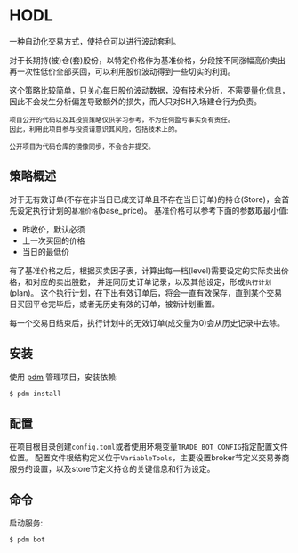 HODL
====

一种自动化交易方式，使持仓可以进行波动套利。

对于长期持(被)仓(套)股份，以特定价格作为基准价格，分段按不同涨幅高价卖出再一次性低价全部买回，可以利用股价波动得到一些切实的利润。

这个策略比较简单，只关心每日股价波动数据，没有技术分析，不需要量化信息，因此不会发生分析偏差导致额外的损失，而人只对SH入场建仓行为负责。

```
项目公开的代码以及其投资策略仅供学习参考，不为任何盈亏事实负有责任。
因此，利用此项目参与投资请意识其风险，包括技术上的。
```

```
公开项目为代码仓库的镜像同步，不会合并提交。
```

策略概述
------

对于无有效订单(不存在非当日已成交订单且不存在当日订单)的持仓(Store)，会首先设定执行计划的`基准价格`(base_price)。
基准价格可以参考下面的参数取最小值:
* 昨收价，默认必须
* 上一次买回的价格
* 当日的最低价

有了基准价格之后，根据买卖因子表，计算出每一档(level)需要设定的实际卖出价格，和对应的卖出股数，
并连同历史订单记录，以及其他设定，形成`执行计划`(plan)。
这个执行计划，在下出有效订单后，将会一直有效保存，直到某个交易日买回平仓完毕后，或者无历史有效的订单，被新计划重置。

每一个交易日结束后，执行计划中的无效订单(成交量为0)会从历史记录中去除。


安装
---

使用 [pdm](https://pdm.fming.dev/latest/) 管理项目，安装依赖:

```bash
$ pdm install
```


配置
----

在项目根目录创建`config.toml`或者使用环境变量`TRADE_BOT_CONFIG`指定配置文件位置。
配置文件根结构定义位于`VariableTools`，主要设置broker节定义交易券商服务的设置，以及store节定义持仓的关键信息和行为设定。


命令
----

启动服务:
```bash
$ pdm bot
```
